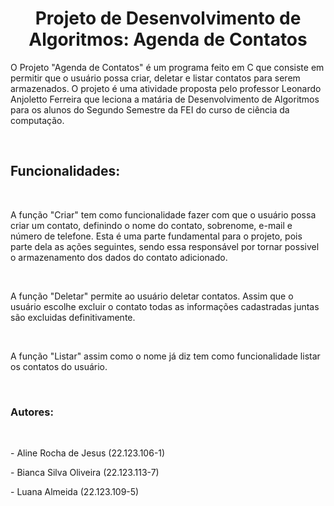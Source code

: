 <h1 align= "center"> Projeto de Desenvolvimento de Algoritmos: Agenda de Contatos </h1>
<p> O Projeto "Agenda de Contatos" é um programa feito em C que consiste em permitir que o usuário possa criar, deletar e listar contatos para serem armazenados. O projeto é uma atividade proposta pelo professor Leonardo Anjoletto Ferreira que leciona a matária de Desenvolvimento de Algoritmos para os alunos do Segundo Semestre da FEI do curso de ciência da computação.</p> <br>
<h2>Funcionalidades:</h2> <br>
<p>A função "Criar" tem como funcionalidade fazer com que o usuário possa criar um contato, definindo o nome do contato, sobrenome, e-mail e número de telefone. Esta é uma parte fundamental para o projeto, pois parte dela as ações seguintes, sendo essa responsável por tornar possivel o armazenamento dos dados do contato adicionado.  </p> <br>
<p> A função "Deletar" permite ao usuário deletar contatos. Assim que o usuário escolhe excluir o contato todas as informações cadastradas juntas são excluidas definitivamente. </p> <br>
<p> A função "Listar" assim como o nome já diz tem como funcionalidade listar os contatos do usuário. </p> <br>

<h3>Autores:</h3> <br>
<p> - Aline Rocha de Jesus (22.123.106-1)</p> 
<p> - Bianca Silva Oliveira (22.123.113-7)</p> 
<p> - Luana Almeida (22.123.109-5)</p>

